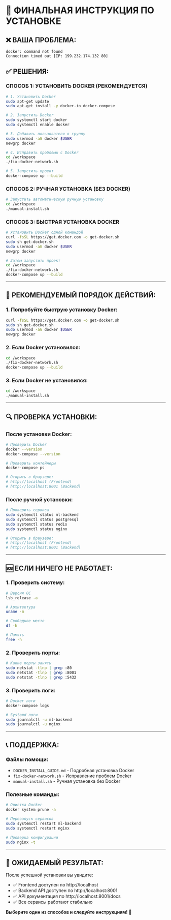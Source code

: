 # 🚀 ФИНАЛЬНАЯ ИНСТРУКЦИЯ ПО УСТАНОВКЕ

## ❌ **ВАША ПРОБЛЕМА:**
```
docker: command not found
Connection timed out [IP: 199.232.174.132 80]
```

## ✅ **РЕШЕНИЯ:**

### **СПОСОБ 1: УСТАНОВИТЬ DOCKER (РЕКОМЕНДУЕТСЯ)**

```bash
# 1. Установить Docker
sudo apt-get update
sudo apt-get install -y docker.io docker-compose

# 2. Запустить Docker
sudo systemctl start docker
sudo systemctl enable docker

# 3. Добавить пользователя в группу
sudo usermod -aG docker $USER
newgrp docker

# 4. Исправить проблемы с Docker
cd /workspace
./fix-docker-network.sh

# 5. Запустить проект
docker-compose up --build
```

### **СПОСОБ 2: РУЧНАЯ УСТАНОВКА (БЕЗ DOCKER)**

```bash
# Запустить автоматическую ручную установку
cd /workspace
./manual-install.sh
```

### **СПОСОБ 3: БЫСТРАЯ УСТАНОВКА DOCKER**

```bash
# Установить Docker одной командой
curl -fsSL https://get.docker.com -o get-docker.sh
sudo sh get-docker.sh
sudo usermod -aG docker $USER
newgrp docker

# Затем запустить проект
cd /workspace
./fix-docker-network.sh
docker-compose up --build
```

---

## 🎯 **РЕКОМЕНДУЕМЫЙ ПОРЯДОК ДЕЙСТВИЙ:**

### **1. Попробуйте быструю установку Docker:**
```bash
curl -fsSL https://get.docker.com -o get-docker.sh
sudo sh get-docker.sh
sudo usermod -aG docker $USER
newgrp docker
```

### **2. Если Docker установился:**
```bash
cd /workspace
./fix-docker-network.sh
docker-compose up --build
```

### **3. Если Docker не установился:**
```bash
cd /workspace
./manual-install.sh
```

---

## 🔍 **ПРОВЕРКА УСТАНОВКИ:**

### **После установки Docker:**
```bash
# Проверить Docker
docker --version
docker-compose --version

# Проверить контейнеры
docker-compose ps

# Открыть в браузере:
# http://localhost (Frontend)
# http://localhost:8001 (Backend)
```

### **После ручной установки:**
```bash
# Проверить сервисы
sudo systemctl status ml-backend
sudo systemctl status postgresql
sudo systemctl status redis
sudo systemctl status nginx

# Открыть в браузере:
# http://localhost (Frontend)
# http://localhost:8001 (Backend)
```

---

## 🆘 **ЕСЛИ НИЧЕГО НЕ РАБОТАЕТ:**

### **1. Проверить систему:**
```bash
# Версия ОС
lsb_release -a

# Архитектура
uname -m

# Свободное место
df -h

# Память
free -h
```

### **2. Проверить порты:**
```bash
# Какие порты заняты
sudo netstat -tlnp | grep :80
sudo netstat -tlnp | grep :8001
sudo netstat -tlnp | grep :5432
```

### **3. Проверить логи:**
```bash
# Docker логи
docker-compose logs

# Systemd логи
sudo journalctl -u ml-backend
sudo journalctl -u nginx
```

---

## 📞 **ПОДДЕРЖКА:**

### **Файлы помощи:**
- `DOCKER_INSTALL_GUIDE.md` - Подробная установка Docker
- `fix-docker-network.sh` - Исправление проблем Docker
- `manual-install.sh` - Ручная установка без Docker

### **Полезные команды:**
```bash
# Очистка Docker
docker system prune -a

# Перезапуск сервисов
sudo systemctl restart ml-backend
sudo systemctl restart nginx

# Проверка конфигурации
sudo nginx -t
```

---

## 🎉 **ОЖИДАЕМЫЙ РЕЗУЛЬТАТ:**

После успешной установки вы увидите:
- ✅ Frontend доступен по http://localhost
- ✅ Backend API доступен по http://localhost:8001
- ✅ API документация по http://localhost:8001/docs
- ✅ Все сервисы работают стабильно

**Выберите один из способов и следуйте инструкциям!** 🚀